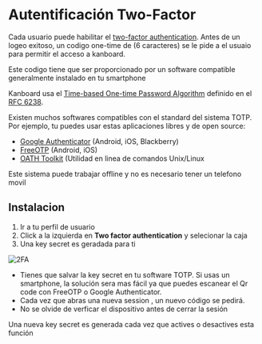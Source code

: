Autentificación Two-Factor 
==========================

Cada usuario puede habilitar el [two-factor authentication](http://en.wikipedia.org/wiki/Two_factor_authentication).
Antes de un logeo exitoso, un codigo one-time de (6 caracteres) se le pide a el usuaio para permitir el acceso a kanboard.

Este codigo tiene que ser proporcionado por un software compatible generalmente instalado en tu smartphone

Kanboard usa el [Time-based One-time Password Algorithm](http://en.wikipedia.org/wiki/Time-based_One-time_Password_Algorithm) definido en el  [RFC 6238](http://tools.ietf.org/html/rfc6238).

Existen muchos softwares compatibles con el standard del sistema TOTP.
Por ejemplo, tu puedes usar estas aplicaciones libres y de open source:

- [Google Authenticator](https://github.com/google/google-authenticator/) (Android, iOS, Blackberry)
- [FreeOTP](https://freeotp.github.io/) (Android, iOS)
- [OATH Toolkit](http://www.nongnu.org/oath-toolkit/) (Utilidad en linea de comandos Unix/Linux

Este sistema puede trabajar offline y no es necesario tener un  telefono movil

Instalacion
-----------

1. Ir a tu perfil de usuario
2. Click a la izquierda en **Two factor authentication** y selecionar la caja
3. Una key secret es geradada para ti

![2FA](screenshots/2fa.png)

- Tienes que salvar la key secret en tu software TOTP. Si usas un smartphone, la solución sera mas fácil ya que puedes escanear el Qr code con FreeOTP o Google Authenticator.
- Cada vez que abras una nueva session , un nuevo código se pedirá.
- No se olvide de verficar el dispositivo antes de cerrar la sesión

Una nueva key secret es generada cada vez que actives o desactives esta función